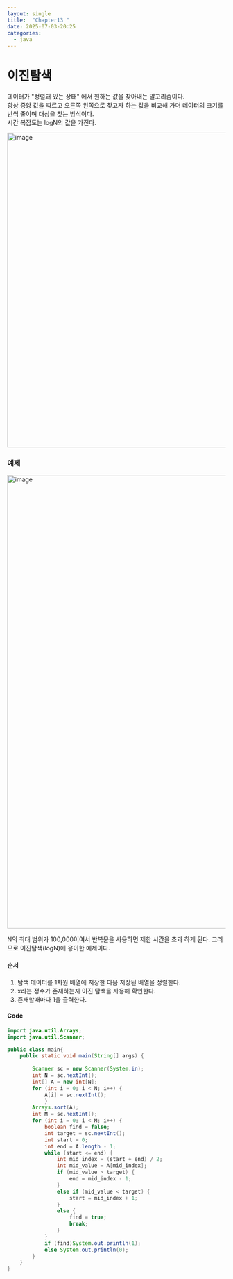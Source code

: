 ```yaml
---
layout: single
title:  "Chapter13 "
date: 2025-07-03-20:25 
categories:
  - java
---
```


# 이진탐색  

데이터가 "정렬돼 있는 상태" 에서 원하는 값을 찾아내는 알고리즘이다.  
항상 중앙 값을 짜르고 오른쪽 왼쪽으로 찾고자 하는 값을 비교해 가며 데이터의 크기를 반씩 줄이며 대상을 찾는 방식이다.  
시간 복잡도는 logN의 값을 가진다.  



<img width="791" height="725" alt="image" src="https://github.com/user-attachments/assets/8a092820-8f4a-4fbe-a265-a6e3088ab145" />  

### 예제  

[<img width="1303" height="1045" alt="image" src="https://github.com/user-attachments/assets/43960cda-360a-4d08-8638-787b1ef6b3cc" />](https://www.acmicpc.net/problem/1920)  

N의 최대 범위가 100,000이여서 반복문을 사용하면 제한 시간을 초과 하게 된다. 그러므로 이진탐색(logN)에 용이한 예제이다.  

#### 순서  

1. 탐색 데이터를 1차원 배열에 저장한 다음 저장된 배열을 정렬한다.
2. x라는 정수가 존재하는지 이진 탐색을 사용해 확인한다.
3. 존재할때마다 1을 출력한다.  

#### Code

```java
import java.util.Arrays;
import java.util.Scanner;

public class main{
    public static void main(String[] args) {
        
        Scanner sc = new Scanner(System.in);
        int N = sc.nextInt();
        int[] A = new int[N];
        for (int i = 0; i < N; i++) {
            A[i] = sc.nextInt();
            }
        Arrays.sort(A);
        int M = sc.nextInt();
        for (int i = 0; i < M; i++) {
            boolean find = false;
            int target = sc.nextInt();
            int start = 0;
            int end = A.length - 1;
            while (start <= end) {
                int mid_index = (start + end) / 2;
                int mid_value = A[mid_index];
                if (mid_value > target) {
                    end = mid_index - 1;
                }
                else if (mid_value < target) {
                    start = mid_index + 1;
                } 
                else {
                    find = true;
                    break;
                }
            }
            if (find)System.out.println(1);
            else System.out.println(0);
        }
    }
}
```
